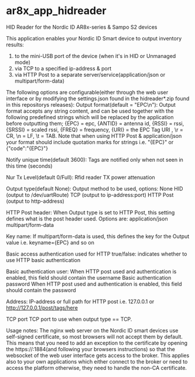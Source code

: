 # ar8x_app_hidreader
HID Reader for the Nordic ID AR8x-series & Sampo S2 devices

This application enables your Nordic ID Smart device to output inventory results:
1) to the mini-USB port of the device (when it's in HID or Unmanaged mode)
2) via TCP to a specified ip-address & port
3) via HTTP Post to a separate server/service(application/json or multipart/form-data)

The following options are configurable(either through the web user interface or by modifying the settings.json found in the hidreader*.zip found in this repositorys releases):
Output format(default = "EPC\n"):
  Output format accepts any string content, and can be used together with the following predefined strings which will be replaced by the application before outputting them; 
    {EPC} = epc, {ANTID} = antenna id, {RSSI} = rssi, {SRSSI} = scaled rssi, {FREQ} = frequency, {URI} = the EPC Tag URI , \r = CR, \n = LF, \t = TAB.
  Note that when using HTTP Post & application/json your format should include quotation marks for strings i.e. "{EPC}" or {"code":"{EPC}"}

Notify unique time(default 3600):
  Tags are notified only when not seen in this time (seconds)
  
Nur Tx Level(default 0/Full):
  Rfid reader TX power attenuation

Output type(default None):
  Output method to be used, options:
      None
      HID (output to /dev/uartRoute)
      TCP (output to ip-address:port)
      HTTP Post (output to http-address)

HTTP Post header:
  When Output type is set to HTTP Post, this setting defines what is the post header used. Options are:
      application/json
      multipart/form-data
      
Key name:
  If multipart/form-data is used, this defines the key for the Output value i.e. keyname={EPC} and so on

Basic access authentication used for HTTP
  true/false: indicates whether to use HTTP basic authentication
  
Basic authentication user:
  When HTTP post used and authentication is enabled, this field should contain the username
Basic authentication password
  When HTTP post used and authentication is enabled, this field should contain the password
  
Address:
  IP-address or full path for HTTP post i.e. 127.0.0.1 or http://127.0.0.1/post/tags/here
  
TCP port
  TCP port to use when output type == TCP.
  
Usage notes:
The nginx web server on the Nordic ID smart devices use self-signed certificate, so most browsers will not accept them by default. This means that you need to add an exception to the certificate by opening the https://<your device ip>:1884(and following your browsers instructions) so that the websocket of the web user interface gets access to the broker. This applies also to your own applications which either connect to the broker or need to access the platform otherwise, they need to handle the non-CA certificate.
